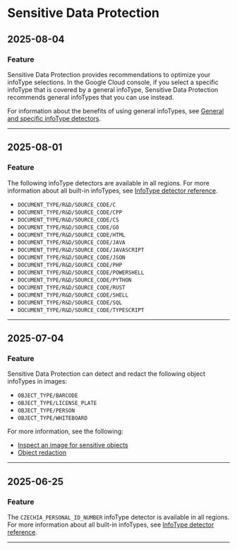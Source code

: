 # Sensitive Data Protection

## 2025-08-04

### Feature

Sensitive Data Protection provides recommendations to optimize your infoType selections. In the Google Cloud console, if you select a specific infoType that is covered by a general infoType, Sensitive Data Protection recommends general infoTypes that you can use instead.

For information about the benefits of using general infoTypes, see [General and specific infoType detectors](https://cloud.google.com/sensitive-data-protection/docs/concepts-infotypes#general-specific-infotypes).

---
## 2025-08-01

### Feature

The following infoType detectors are available in all regions. For more information about all built-in infoTypes, see [InfoType detector reference](https://cloud.google.com/sensitive-data-protection/docs/infotypes-reference).

* `DOCUMENT_TYPE/R&D/SOURCE_CODE/C`
* `DOCUMENT_TYPE/R&D/SOURCE_CODE/CPP`
* `DOCUMENT_TYPE/R&D/SOURCE_CODE/CS`
* `DOCUMENT_TYPE/R&D/SOURCE_CODE/GO`
* `DOCUMENT_TYPE/R&D/SOURCE_CODE/HTML`
* `DOCUMENT_TYPE/R&D/SOURCE_CODE/JAVA`
* `DOCUMENT_TYPE/R&D/SOURCE_CODE/JAVASCRIPT`
* `DOCUMENT_TYPE/R&D/SOURCE_CODE/JSON`
* `DOCUMENT_TYPE/R&D/SOURCE_CODE/PHP`
* `DOCUMENT_TYPE/R&D/SOURCE_CODE/POWERSHELL`
* `DOCUMENT_TYPE/R&D/SOURCE_CODE/PYTHON`
* `DOCUMENT_TYPE/R&D/SOURCE_CODE/RUST`
* `DOCUMENT_TYPE/R&D/SOURCE_CODE/SHELL`
* `DOCUMENT_TYPE/R&D/SOURCE_CODE/SQL`
* `DOCUMENT_TYPE/R&D/SOURCE_CODE/TYPESCRIPT`

---
## 2025-07-04

### Feature

Sensitive Data Protection can detect and redact the following object infoTypes in images:

* `OBJECT_TYPE/BARCODE`
* `OBJECT_TYPE/LICENSE_PLATE`
* `OBJECT_TYPE/PERSON`
* `OBJECT_TYPE/WHITEBOARD`

For more information, see the following:

* [Inspect an image for sensitive objects](https://cloud.google.com/sensitive-data-protection/docs/inspecting-images#inspect_an_image_for_sensitive_objects)
* [Object redaction](https://cloud.google.com/sensitive-data-protection/docs/redacting-sensitive-data-images#object-redaction)

---
## 2025-06-25

### Feature

The `CZECHIA_PERSONAL_ID_NUMBER` infoType detector is available in all regions. For more information about all built-in infoTypes, see [InfoType detector reference](https://cloud.google.com/dlp/docs/infotypes-reference).

---
